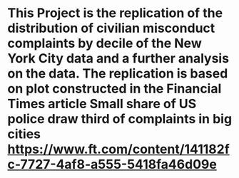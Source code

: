 # This Project is the replication of the distribution of civilian misconduct complaints by decile of the New York City data and a further analysis on the data. The replication is based on plot constructed in the Financial Times article Small share of US police draw third of complaints in big cities https://www.ft.com/content/141182fc-7727-4af8-a555-5418fa46d09e 